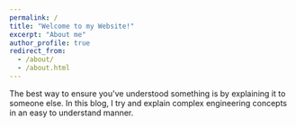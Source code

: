 ```yaml
---
permalink: /
title: "Welcome to my Website!"
excerpt: "About me"
author_profile: true
redirect_from: 
  - /about/
  - /about.html
---
```



The best way to ensure you've understood something is by explaining it to someone else.
In this blog, I try and explain complex engineering concepts in an easy to understand manner.

